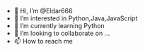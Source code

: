 - 👋 Hi, I’m @Eldar666
- 👀 I’m interested in Python,Java,JavaScript
- 🌱 I’m currently learning Python
- 💞️ I’m looking to collaborate on ...
- 📫 How to reach me 

<!---
WhiteAZ/WhiteAZ is a ✨ special ✨ repository because its `README.md` (this file) appears on your GitHub profile.
You can click the Preview link to take a look at your changes.
--->

